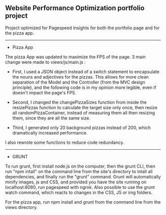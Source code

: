 ## Website Performance Optimization portfolio project

Project optimized for Pagespeed Insights for both the portfolio page and for the pizza app.


*******************
*    Pizza App    

The pizza App was updated to maximize the FPS of the page. 3 main change were made to views/js/main.js : 

- First, I used a JSON object instead of a switch statement to encapsulate the nouns and adjectives for the pizzas. This allows for more clean separation of the Model and the Controller (from the MVC design principle), and the following code is in my opinion more legible, even if doesn't impact the page's FPS.

- Second, I changed the changePizzaSizes function from inside the resizePizzas function to calculate the target size only once, then resize all randomPizzaContainer, instead of measuring them all then resizing them, since they are all the same size.

- Third, I generated only 20 background pizzas instead of 200, which dramatically increased performance.

I also rewrote some functions to reduce code redundancy.


***************
*    GRUNT    

To run grunt, first install node.js on the computer, then the grunt CLI, then run "npm intall" on the command line from the site's directory to intall all dependencies, and finally run the "grunt" command. Grunt will automatically minify images, js and CSS, and provided you have the site running on localhost:8080, run pagespeed with ngrok. Also possible to use the grunt watch command, which reacts to changes in the CSS, JS or img folders. 

For the pizza app, run npm install and grunt from the command line from the views directory.
